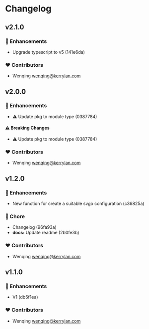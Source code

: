 # Changelog


## v2.1.0


### 🚀 Enhancements

  - Upgrade typescript to v5 (141e6da)

### ❤️  Contributors

- Wenqing <wenqing@kerrylan.com>

## v2.0.0


### 🚀 Enhancements

  - ⚠️  Update pkg to module type (0387784)

#### ⚠️  Breaking Changes

  - ⚠️  Update pkg to module type (0387784)

### ❤️  Contributors

- Wenqing <wenqing@kerrylan.com>

## v1.2.0


### 🚀 Enhancements

  - New function for create a suitable svgo configuration (c36825a)

### 🏡 Chore

  - Changelog (96fa93a)
  - **docs:** Update readme (2b0fe3b)

### ❤️  Contributors

- Wenqing <wenqing@kerrylan.com>

## v1.1.0


### 🚀 Enhancements

  - V1 (db5f1ea)

### ❤️  Contributors

- Wenqing <wenqing@kerrylan.com>

